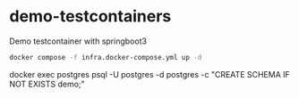 # demo-testcontainers
Demo testcontainer with springboot3


```bash
docker compose -f infra.docker-compose.yml up -d
```

docker exec postgres psql -U postgres -d postgres -c "CREATE SCHEMA IF NOT EXISTS demo;"
